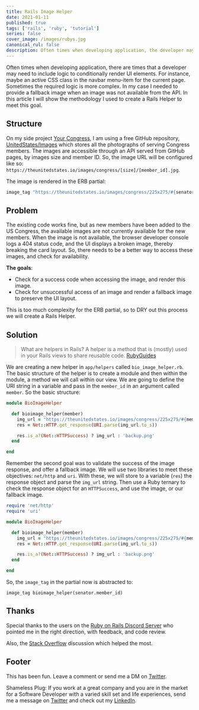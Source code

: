 ```yaml
---
title: Rails Image Helper   
date: 2021-01-11 
published: true 
tags: ['rails', 'ruby', 'tutorial']
series: false 
cover_image: /images/rubys.jpg 
canonical_rul: false 
description: Often times when developing application, the developer may need to include logic to conditionally render UI elements. For instance, maybe an active CSS class in the navbar menu-item for the current page. Sometimes the required logic is more complex. In my case I needed to provide a fallback image when an image was not available from the API. In this article I will show the methodology I used to create a Rails Helper to meet this goal.
---
```

Often times when developing application, there are times that a developer may need to include logic to conditionally render UI elements. For instance, maybe an active CSS class in the navbar menu-item for the current page. Sometimes the required logic is more complex. In my case I needed to provide a fallback image when an image was not available from the API. In this article I will show the methodology I used to create a Rails Helper to meet this goal. 

## Structure 
On my side project [Your Congress](https://yourcongress.co/senators), I am using a free GitHub repository, [UnitedStates/Images](https://github.com/unitedstates/images/tree/gh-pages/congress) which stores all the photographs of serving Congress members. The images are accessible through an API served from GitHub pages, by images size and member ID. So, the image URL will be configured like so: `https://theunitedstates.io/images/congress/[size]/[member_id].jpg`. 

The image is rendered in the ERB partial:

```ruby
image_tag "https://theunitedstates.io/images/congress/225x275/#{senator.member_id}.jpg"
```

## Problem
The existing code works fine, but as new members have been added to the US Congress, the available images are not currently available for the new members. When the image is not available, the browser developer console logs a 404 status code, and the UI displays a broken image, thereby breaking the card layout. So, there needs to be a better way to access these images, and check for availability. 

**The goals**:
- Check for a success code when accessing the image, and render this image. 
- Check for unsuccessful access of an image and render a fallback image to preserve the UI layout. 

This is too much complexity for the ERB partial, so to DRY out this process we will create a Rails Helper. 

## Solution 
> What are helpers in Rails? A helper is a method that is (mostly) used in your Rails views to share reusable code. 
> [RubyGuides](https://www.rubyguides.com/2020/01/rails-helpers/)

We are creating a new helper in `app/helpers` called `bio_image_helper.rb`. The basic structure of the helper is to create a module and then within the module, a method we will call within our view. We are going to define the URI string in a variable and pass in the `member_id` in an argument called `member`. So the basic structure:

```ruby
module BioImageHelper

  def bioimage_helper(member)
    img_url = "https://theunitedstates.io/images/congress/225x275/#{member}.jpg"
    res = Net::HTTP.get_response(URI.parse(img_url.to_s))

    res.is_a?(Net::HTTPSuccess) ? img_url : 'backup.png'
  end

end
```
Remember the second goal was to validate the success of the image response, and offer a fallback image. We will use two libraries to meet these objectives: `net/http` and `uri`. With these, we will store to a variable (`res`) the response object and parse the `img_url` string. Then use a Ruby ternary to check the response object for an `HTTPSuccess`, and use the image, or our fallback image. 

```ruby
require 'net/http'
require 'uri'

module BioImageHelper

  def bioimage_helper(member)
    img_url = "https://theunitedstates.io/images/congress/225x275/#{member}.jpg"
    res = Net::HTTP.get_response(URI.parse(img_url.to_s))

    res.is_a?(Net::HTTPSuccess) ? img_url : 'backup.png'
  end

end
```

So, the `image_tag` in the partial now is abstracted to: 
```
image_tag bioimage_helper(senator.member_id)
```

## Thanks 
Special thanks to the users on the [Ruby on Rails Discord Server](https://discord.gg/uX2sCxxX) who pointed me in the right direction, with feedback, and code review. 

Also, the [Stack Overflow](https://stackoverflow.com/questions/7205950/how-to-check-if-an-image-was-found-on-a-web-site) discussion which helped the most.

## Footer
This has been fun. Leave a comment or send me a DM on [Twitter](http://twitter.com/EclecticCoding).

Shameless Plug: If you work at a great company and you are in the market for a Software Developer with a varied skill set and life experiences, send me a message on [Twitter](http://twitter.com/EclecticCoding) and check out my [LinkedIn](http://www.linkedin.com/in/dev-chuck-smith).

